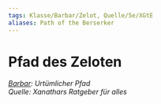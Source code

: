 ```yaml
---
tags: Klasse/Barbar/Zelot, Quelle/5e/XGtE
aliases: Path of the Berserker
---
```

Pfad des Zeloten
================

[_Barbar_](Barbar.md)_: Urtümlicher Pfad_  
_Quelle: Xanathars Ratgeber für alles_